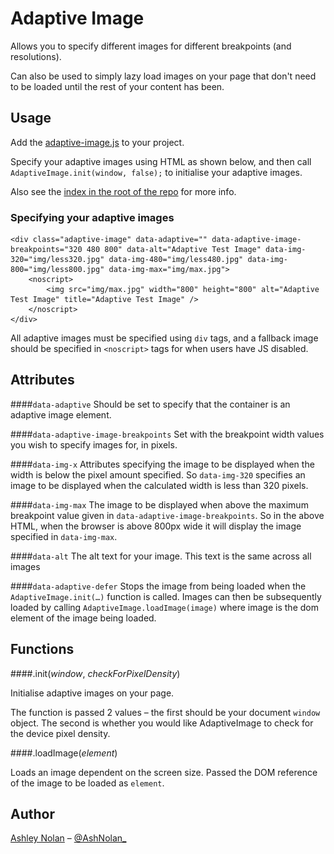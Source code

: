 Adaptive Image
==============

Allows you to specify different images for different breakpoints (and resolutions).

Can also be used to simply lazy load images on your page that don't need to be loaded until the rest of your content has been.

## Usage

Add the [adaptive-image.js](https://github.com/tmwagency/adaptive-image/blob/master/js/adaptive-image.js) to your project.

Specify your adaptive images using HTML as shown below, and then call `AdaptiveImage.init(window, false);` to initialise your adaptive images.

Also see the [index in the root of the repo](https://github.com/tmwagency/adaptive-image/blob/master/index.html) for more info.

### Specifying your adaptive images

	<div class="adaptive-image" data-adaptive="" data-adaptive-image-breakpoints="320 480 800" data-alt="Adaptive Test Image" data-img-320="img/less320.jpg" data-img-480="img/less480.jpg" data-img-800="img/less800.jpg" data-img-max="img/max.jpg">
		<noscript>
			<img src="img/max.jpg" width="800" height="800" alt="Adaptive Test Image" title="Adaptive Test Image" />
		</noscript>
	</div>

All adaptive images must be specified using `div` tags, and a fallback image should be specified in `<noscript>` tags for when users have JS disabled.

## Attributes

####`data-adaptive`
Should be set to specify that the container is an adaptive image element.

####`data-adaptive-image-breakpoints`
Set with the breakpoint width values you wish to specify images for, in pixels.

####`data-img-x`
Attributes specifying the image to be displayed when the width is below the pixel amount specified.  So `data-img-320` specifies an image to be displayed when the calculated width is less than 320 pixels.

####`data-img-max`
The image to be displayed when above the maximum breakpoint value given in `data-adaptive-image-breakpoints`.  So in the above HTML, when the browser is above 800px wide it will display the image specified in `data-img-max`.

####`data-alt`
The alt text for your image. This text is the same across all images

####`data-adaptive-defer`
Stops the image from being loaded when the `AdaptiveImage.init(…)` function is called.  Images can then be subsequently loaded by calling `AdaptiveImage.loadImage(image)` where image is the dom element of the image being loaded.

## Functions

####.init(_window_, _checkForPixelDensity_)

Initialise adaptive images on your page.

The function is passed 2 values – the first should be your document `window` object.  The second is whether you would like AdaptiveImage to check for the device pixel density.

####.loadImage(_element_)

Loads an image dependent on the screen size.  Passed the DOM reference of the image to be loaded as `element`.

## Author
[Ashley Nolan](https://github.com/ashleynolan) – [@AshNolan_](http://www.twitter.com/AshNolan_)

